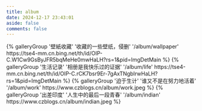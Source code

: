 ```yaml
---
title: album
date: 2024-12-17 23:43:01
aside: false
comments: false
---
```

<div class="gallery-group-main">
{% galleryGroup '壁紙收藏' '收藏的一些壁纸，侵删' '/album/wallpaper' https://tse4-mm.cn.bing.net/th/id/OIP-C.W1Cw9GsByJFR5bqMeHe0mwHaLH?rs=1&pid=ImgDetMain %}
{% galleryGroup '生活记录' '相册是我快乐过的证据' '/album/life' https://tse4-mm.cn.bing.net/th/id/OIP-C.rCK7bsr9Er-7gAxTNgbIrwHaLH?rs=1&pid=ImgDetMain %}
{% galleryGroup '迫于生计' '谁又不是在努力地活着' '/album/work' https://www.czblogs.cn/album/work.jpeg %}
{% galleryGroup '出差印度' '人生中的最后一段青春' '/album/indian' https://www.czblogs.cn/album/indian.jpeg %}
</div>

